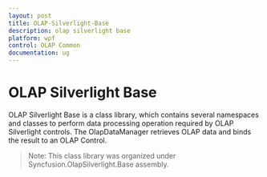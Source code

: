 ```yaml
---
layout: post
title: OLAP-Silverlight-Base
description: olap silverlight base
platform: wpf
control: OLAP Common 
documentation: ug
---
```


# OLAP Silverlight Base

OLAP Silverlight Base is a class library, which contains several namespaces and classes to perform data processing operation required by OLAP Silverlight controls. The OlapDataManager retrieves OLAP data and binds the result to an OLAP Control.

> Note: This class library was organized under Syncfusion.OlapSilverlight.Base assembly.

